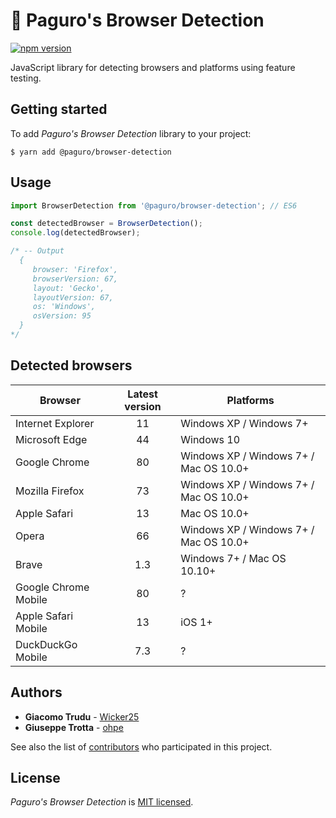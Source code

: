 # 🔎 Paguro's Browser Detection

[![npm version](https://badge.fury.io/js/%40paguro%2Fbrowser-detection.svg)](https://badge.fury.io/js/%40paguro%2Fbrowser-detection)

JavaScript library for detecting browsers and platforms using feature testing.

## Getting started

To add _Paguro's Browser Detection_ library to your project:

```
$ yarn add @paguro/browser-detection
```

## Usage

```js
import BrowserDetection from '@paguro/browser-detection'; // ES6

const detectedBrowser = BrowserDetection();
console.log(detectedBrowser);

/* -- Output
  {
     browser: 'Firefox',
     browserVersion: 67,
     layout: 'Gecko',
     layoutVersion: 67,
     os: 'Windows',
     osVersion: 95
  }
*/
```

## Detected browsers

| Browser              | Latest version | Platforms                              |
|----------------------|:--------------:|----------------------------------------|
| Internet Explorer    |       11       | Windows XP / Windows 7+                |
| Microsoft Edge       |       44       | Windows 10                             |
| Google Chrome        |       80       | Windows XP / Windows 7+ / Mac OS 10.0+ |
| Mozilla Firefox      |       73       | Windows XP / Windows 7+ / Mac OS 10.0+ |
| Apple Safari         |       13       | Mac OS 10.0+                      |
| Opera                |       66       | Windows XP / Windows 7+ / Mac OS 10.0+ |
| Brave                |       1.3      | Windows 7+ / Mac OS 10.10+             |
| Google Chrome Mobile |       80       | ?                                      |
| Apple Safari Mobile  |       13       | iOS 1+                                 |
| DuckDuckGo Mobile    |       7.3      | ?                                      |

## Authors

* **Giacomo Trudu** - [Wicker25](https://github.com/Wicker25)
* **Giuseppe Trotta** - [ohpe](https://github.com/ohpe)

See also the list of [contributors](https://github.com/Wicker25/browser-detection/graphs/contributors)
who participated in this project.

## License

_Paguro's Browser Detection_ is [MIT licensed](LICENSE).

